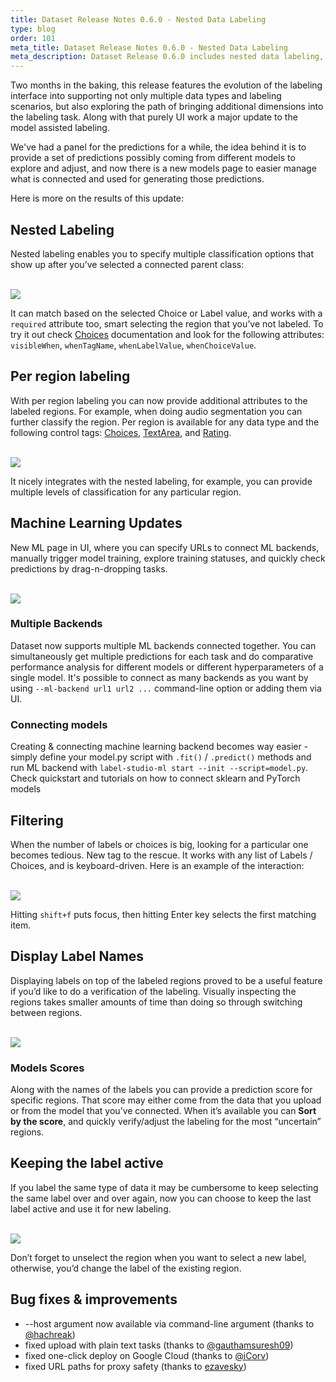 ```yaml
---
title: Dataset Release Notes 0.6.0 - Nested Data Labeling
type: blog
order: 101
meta_title: Dataset Release Notes 0.6.0 - Nested Data Labeling
meta_description: Dataset Release 0.6.0 includes nested data labeling, per-region labeling, updates to machine learning backend integration, filtering, and more.
---
```


Two months in the baking, this release features the evolution of the labeling interface into supporting not only multiple data types and labeling scenarios, but also exploring the path of bringing additional dimensions into the labeling task. Along with that purely UI work a major update to the model assisted labeling.

We've had a panel for the predictions for a while, the idea behind it is to provide a set of predictions possibly coming from different models to explore and adjust, and now there is a new models page to easier manage what is connected and used for generating those predictions.

Here is more on the results of this update: 

## Nested Labeling 

Nested labeling enables you to specify multiple classification options that show up after you’ve selected a connected parent class:

<br/>
<img src="/images/release-060/nested_labeling.gif" class="gif-border" />
<br/>

It can match based on the selected Choice or Label value, and works with a `required` attribute too, smart selecting the region that you’ve not labeled. To try it out check [Choices](/tags/choices.html) documentation and look for the following attributes: `visibleWhen`, `whenTagName`, `whenLabelValue`, `whenChoiceValue`.

## Per region labeling

With per region labeling you can now provide additional attributes to the labeled regions. For example, when doing audio segmentation you can further classify the region. Per region is available for any data type and the following control tags: [Choices](/tags/choices.html), [TextArea](/tags/textarea.html), and [Rating](/tags/rating.html).

<br/>
<img src="/images/release-060/per-region.gif" class="gif-border" />

It nicely integrates with the nested labeling, for example, you can provide multiple levels of classification for any particular region. 

## Machine Learning Updates

New ML page in UI, where you can specify URLs to connect ML backends, manually trigger model training, explore training statuses, and quickly check predictions by drag-n-dropping tasks.

<br/>
<img src="/images/release-060/model_page.png" class="gif-border" />


### Multiple Backends

Dataset now supports multiple ML backends connected together. You can simultaneously get multiple predictions for each task and do comparative performance analysis for different models or different hyperparameters of a single model. It's possible to connect as many backends as you want by using `--ml-backend url1 url2 ...` command-line option or adding them via UI.

### Connecting models

Creating & connecting machine learning backend becomes way easier - simply define your model.py script with `.fit()` / `.predict()` methods and run ML backend with `label-studio-ml start --init --script=model.py`. Check quickstart and tutorials on how to connect sklearn and PyTorch models

## Filtering

When the number of labels or choices is big, looking for a particular one becomes tedious. New <Filter /> tag to the rescue. It works with any list of Labels / Choices, and is keyboard-driven. Here is an example of the interaction: 

<br/> 
<img src="/images/release-060/filtering.gif" class="gif-border" />

Hitting `shift+f` puts focus, then hitting Enter key selects the first matching item.

## Display Label Names

Displaying labels on top of the labeled regions proved to be a useful feature if you’d like to do a verification of the labeling. Visually inspecting the regions takes smaller amounts of time than doing so through switching between regions.

<br/>
<img src="/images/release-060/show-labels.gif" class="gif-border" />

### Models Scores 

Along with the names of the labels you can provide a prediction score for specific regions. That score may either come from the data that you upload or from the model that you’ve connected. When it’s available you can **Sort by the score**, and quickly verify/adjust the labeling for the most “uncertain” regions. 
   	
## Keeping the label active

If you label the same type of data it may be cumbersome to keep selecting the same label over and over again, now you can choose to keep the last label active and use it for new labeling. 

<br/>
<img src="/images/release-060/keep-label-active.gif" class="gif-border" />

Don’t forget to unselect the region when you want to select a new label, otherwise, you’d change the label of the existing region.

## Bug fixes & improvements

* --host argument now available via command-line argument (thanks to [@hachreak](https://github.com/hachreak))
* fixed upload with plain text tasks (thanks to [@gauthamsuresh09](https://github.com/gauthamsuresh09))
* fixed one-click deploy on Google Cloud (thanks to [@iCorv](https://github.com/iCorv))
* fixed URL paths for proxy safety (thanks to [ezavesky](https://github.com/ezavesky))
